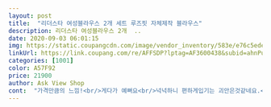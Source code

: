 ```yaml
---
layout: post 
title:  "리더스타 여성블라우스 2개 세트 루즈핏 자체제작 블라우스" 
description: 리더스타 여성블라우스 2개  ..
date: 2020-09-03 06:01:15 
img: https://static.coupangcdn.com/image/vendor_inventory/583e/e76c5edef8077802ff4e73b738de63e9d5be3846617cf26125411220476c.jpg 
linkUrl: https://link.coupang.com/re/AFFSDP?lptag=AF3600438&subid=ahnPublicAsk&pageKey=1852822840&itemId=3149408366&vendorItemId=71228354785&traceid=V0-113-23b01a7376cdee02 
categories: [1001] 
color: A57F92 
price: 21900 
author: Ask View Shop 
cont:  "가격만큼의 느낌!<br/>게다가 예뻐요<br/>넉넉하니 편하게입기는 괴안은것같네요.<br/><br/>블랙과 그레이 둘 다 맘에 들어서 더 감격입니다<br/>안이 비치는 시스루느낌이라 안에 탑하나 걸치고 입으니 비싼 블라우스보다 더 고급스럽습니다<br/>이가격에 두장씩이나 주시다니요<br/>이뻐요ㅎㅎ 110사이즈입으시는 여자분까지 맞게입을수있어요  팔만 널널해용 사진상으로는 팔길이가 짧아보이는데 팔은 널널하고 길어용ㅎㅎ 안맞을까봐 진짜 걱정했는데 잘맞아요 110사이즈입어요 대신 다이어트가될듯요 밥먹으면 안될정도예요 저같은 사이즈분있으실까봐 글남겨요<br/>" 
---
```

